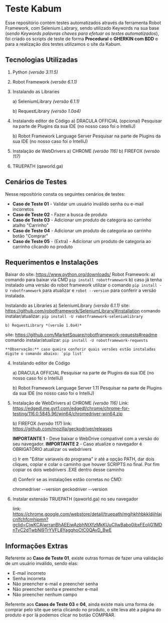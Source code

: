 # Teste Kabum

Esse repositório contém testes automatizados através da ferramenta Robot Framework, com Selenium Labrary, sendo utilizado Keywords na sua base (*sendo Keywords palavras chaves para efetuar os testes automatizados*), foi criado os scripts de teste de forma **Procedural** e **GHERKIN com BDD**  e para a realização dos testes utilizamos o site da Kabum. 
## Tecnologias Utilizadas

 1. Python *(versão 3.11.5)* 
 2. Robot Framework *(versão 6.1.1)*
 3. Instalando as Libraries

    a) SeleniumLibrary *(versão 6.1.1)*

    b) RequestLibrary *(versão 1.0a4)*
 5. Instalando editor de Código
	a) DRACULA OFFICIAL (opcional)
Pesquisar na parte de Plugins da sua IDE (no nosso caso foi o IntelliJ) 
	
	b) Robot Framework Language Server 
Pesquisar na parte de Plugins da sua IDE (no nosso caso foi o IntelliJ) 

 6. Instalação de WebDrivers
	a) CHROME *(versão 116)*
	b) FIREFOX *(versão 117)*
 7. TRUEPATH (qaworld.ga) 	  

## Cenários de Testes
Nesse repositório consta os seguintes cenários de testes:

 - **Caso de Teste 01** - Validar um usuário inválido senha ou e-mail incorretos
 - **Caso de Teste 02** - Fazer a busca de produto
 - **Caso de Teste 03** - Adicionar um produto de categoria ao carrinho atalho "Carrinho"
 - **Caso de Teste 04** - Adicionar um produto de categoria ao carrinho botão "Comprar" 
 - **Caso de Teste 05** -  (Extra) - Adicionar um produto de categoria ao carrinho clicando no produto

## Requerimentos e Instalações
Baixar do site:
    https://www.python.org/downloads/
Robot Framework:
	a) comando para baixar via CMD `pip install robotframework`
	b) caso já tenha instalado uma versão do robot framework utilizar o comando `pip install -U robotframework` para atualizar e `robot --version` para conferir a versão instalada.

Instalando as Libraries
a) SeleniumLibrary *(versão 6.1.1)*
site: https://github.com/robotframework/SeleniumLibrary/#installation
comando instalar/atualizar: `pip install -U robotframework-seleniumlibrary`	

	b) RequestLibrary *(versão 1.0a4)*
site: https://github.com/MarketSquare/robotframework-requests#readme
comando instalar/atualizar: `pip install -U robotframework-requests`

	**Observação:** caso queira conferir quais versões estão instaladas digite o comando abaixo: `pip list`

 4. Instalando editor de Código

	a) DRACULA OFFICIAL
Pesquisar na parte de Plugins da sua IDE (no nosso caso foi o IntelliJ) 
	
	b) Robot Framework Language Server 1.11
Pesquisar na parte de Plugins da sua IDE (no nosso caso foi o IntelliJ) 

 5. Instalação de WebDrivers
	a) CHROME *(versão 116)*
	Link: 
	https://edgedl.me.gvt1.com/edgedl/chrome/chrome-for-testing/116.0.5845.96/win64/chromedriver-win64.zip	
	
	b) FIREFOX *(versão 117)*
		link: https://github.com/mozilla/geckodriver/releases	
		
	**IMPORTANTE 1** - Deve baixar o WebDrive compativel com a versão do seu navegador.
	**IMPORTANTE 2** - Caso atualize o navegador é OBRIGATÓRIO atualizar os webdrivers
	
	c) Ir em "Editar variaveis do programa" ir até a opção PATH, dar dois cliques, copiar e colar o caminho que houver SCRIPTS no final. Por fim copiar os dois webdrivers .EXE dentro desse caminho 

	d) Conferir se as instalações estão corretas no CMD:

    chromedriver --version
    geckodriver --version

 6. Instalar extensão TRUEPATH (qaworld.ga) no seu navegador

	  link: https://chrome.google.com/webstore/detail/truepath/mgjhkhhbkkldiihlajcnlfchfcmhipmn?gclid=CjwKCAjwrranBhAEEiwAzbhNtXfzMkKUuClIwBabo0ibxFEoljG1MDnTvC2dTwbNl9TrYVFL8YagqhoCtC0QAvD_BwE

 
 ## Informações Extras
Referente ao **Caso de Teste 01**, existe outras formas de fazer uma validação de um usuário inválido, sendo elas: 
 
 - E-mail incorreto
 - Senha incorreta
 - Não preencher e-mail e preencher senha
 - Não preencher senha e preencher e-mail
 - Não preencher nenhum campo
 
 Referente aos **Casos de Teste 03** e **04**, ainda existe mais uma forma de comprar pelo site que seria clicando no produto, o site leva até a página do produto e por lá podemos clicar no botão COMPRAR.
